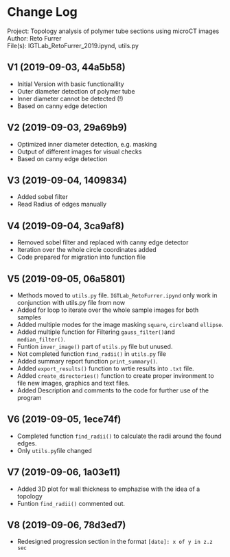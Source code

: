 # Change Log
Project:  Topology analysis of polymer tube sections using microCT images<br/>
Author:   Reto Furrer<br/>
File(s):  IGTLab_RetoFurrer_2019.ipynd, utils.py<br/>

## V1 (2019-09-03, 44a5b58)
* Initial Version with basic functionallity
* Outer diameter detection of polymer tube
* Inner diameter cannot be detected (!)
* Based on canny edge detection

## V2 (2019-09-03, 29a69b9)
* Optimized inner diameter detection, e.g. masking
* Output of different images for visual checks
* Based on canny edge detection

## V3 (2019-09-04, 1409834)
* Added sobel filter
* Read Radius of edges manually

## V4 (2019-09-04, 3ca9af8)
* Removed sobel filter and replaced with canny edge detector
* Iteration over the whole circle coordinates added
* Code prepared for migration into function file

## V5 (2019-09-05, 06a5801)
* Methods moved to `utils.py` file. `IGTLab_RetoFurrer.ipynd` only work in conjunction with utils.py file from now
* Added for loop to iterate over the whole sample images for both samples
* Added multiple modes for the image masking `square`, `circle`and `ellipse`.
* Added multiple function for Filtering `gauss_filter()`and `median_filter()`.
* Funtion `inver_image()` part of `utils.py` file but unused.
* Not completed function `find_radii()` in `utils.py` file
* Added summary report function `print_summary()`.
* Added `export_results()` function to wrtie results into `.txt` file.
* Added `create_directories()` function to create proper invironment to file new images, graphics and text files.
* Added Description and comments to the code for further use of the program

## V6 (2019-09-05, 1ece74f)
* Completed function `find_radii()` to calculate the radii around the found edges.
* Only `utils.py`file changed

## V7 (2019-09-06, 1a03e11)
* Added 3D plot for wall thickness to emphazise with the idea of a topology
* Funtion `find_radii()` commented out. 

## V8 (2019-09-06, 78d3ed7)
* Redesigned progression section in the format `[date]: x of y in z.z sec`
